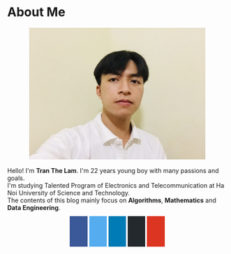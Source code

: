 # About Me

<div style="text-align:center;">
<img src="./images/me.JPG" width="80%" />
</div>
<head>
<meta name="viewport" content="width=device-width, initial-scale=1">
<link rel="stylesheet" href="https://cdnjs.cloudflare.com/ajax/libs/font-awesome/4.7.0/css/font-awesome.min.css">
<style>
.fa1, .other {
  padding: 0.8em;
  font-size: 1.8em;
  width: 1.5em;
  text-align: center;
  text-decoration: none;
  margin: 5px 2px;
}
.fa1:hover {
  opacity: 0.7;
}
.fa-facebook {
  background: #3B5998;
  color: white !important;
}
.fa-twitter {
  background: #55ACEE;
  color: white !important;
}
.fa-linkedin {
  background: #007bb5;
  color: white !important;
}
.fa-github{
  background: #24292E;
  color: white !important;
}
.fa-file-text{
  background: #DC3522;
  color: white !important;
}
</style>
</head>

Hello! I'm **Tran The Lam**. I'm 22 years young boy with many passions and goals. <br/>
I'm studying Talented Program of Electronics and Telecommunication at Ha Noi University of Science and Technology. <br/>
The contents of this blog mainly focus on **Algorithms**, **Mathematics** and **Data Engineering**.

<br/>
<div style="text-align:center;">
<a href="https://www.facebook.com/lam.tt173223/" target="_blank" class="fa fa1 fa-facebook"></a>
<a href="https://twitter.com/TrnLm29507341" target="_blank" class="fa fa1 fa-twitter"></a>
<a href="https://www.linkedin.com/in/lam-tt173223/" target="_blank" class="fa fa1 fa-linkedin"></a>
<a href="https://github.com/lam1051999/" target="_blank" class="fa fa1 fa-github"></a>
<a href="https://drive.google.com/file/d/1cVEae01TIPKICRrhlIxuGBoPnduCp0yt/view?usp=sharing" target="_blank" class="fa fa-file-text other" aria-hidden="true"></a>
</div>